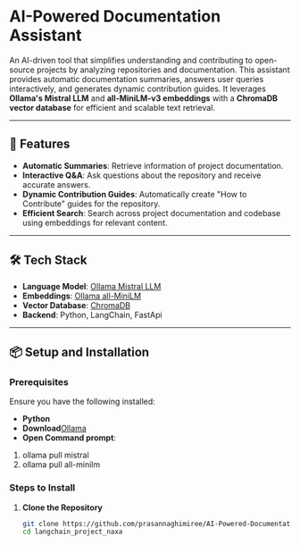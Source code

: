 # **AI-Powered Documentation Assistant**

An AI-driven tool that simplifies understanding and contributing to open-source projects by analyzing repositories and documentation. This assistant provides automatic documentation summaries, answers user queries interactively, and generates dynamic contribution guides. It leverages **Ollama's Mistral LLM** and **all-MiniLM-v3 embeddings** with a **ChromaDB vector database** for efficient and scalable text retrieval.

---

## 🚀 **Features**

- **Automatic Summaries**: Retrieve information of project documentation.  
- **Interactive Q&A**: Ask questions about the repository and receive accurate answers.  
- **Dynamic Contribution Guides**: Automatically create "How to Contribute" guides for the repository.  
- **Efficient Search**: Search across project documentation and codebase using embeddings for relevant content.  

---

## 🛠️ **Tech Stack**

- **Language Model**: [Ollama Mistral LLM](https://github.com/ollama/ollama)  
- **Embeddings**: [Ollama all-MiniLM](https://github.com/ollama/ollama)  
- **Vector Database**: [ChromaDB](https://github.com/chroma-core/chroma)  
- **Backend**: Python, LangChain, FastApi 


---

## 📦 **Setup and Installation**

### Prerequisites
Ensure you have the following installed:
- **Python**
- **Download**[Ollama](https://ollama.com/download) 
- **Open Command prompt**: 
1. ollama pull mistral
2. ollama pull all-minilm



### Steps to Install

1. **Clone the Repository**
   ```bash
   git clone https://github.com/prasannaghimiree/AI-Powered-Documentation-Retrieval-Assistant-for-Open-Source-Projects.git
   cd langchain_project_naxa


